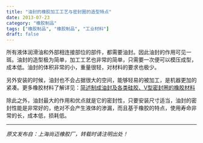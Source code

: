 ```yaml
---
title: "油封的橡胶加工工艺与密封圈的造型特点"
date: 2013-07-23
category: "橡胶制品"
tags: ["橡胶制品", "橡胶制品", "工业材料"]
draft: false
---
```


所有液体润滑油和外部相连接部位的部件，都需要油封。因此油封的作用可见一斑。油封的造型极为简单，加工工艺也非常的简单，只需要一次便可以模压成型，成本低。油封的体积非常的小，重量很轻，对材料的要求也极少。

另外安装的时候，油封也不会占据很大的空间，能够轻易的被加工，是机器更加的紧凑。更多橡胶材料了解详见：[简述制成油封及各类硅胶、V型密封圈的橡胶材料](http://www.smpolymer.com/xiangjiaozhipin/181/)

除此之外，油封最大的作用和优点就是它的密封性，只要安装尺寸适当，油封的密封性能是非常好的，绝对不会产生液体的渗漏，而且基于橡胶的特点，使用寿命非常的长，成本低，损耗低。

---

*原文发布自：上海尚迈橡胶厂，转载时请注明出处！*
